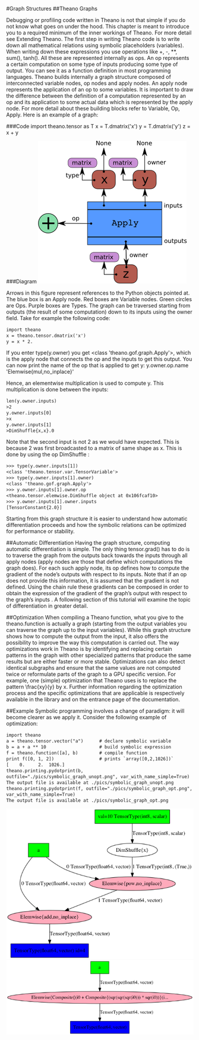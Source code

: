 #Graph Structures
##Theano Graphs

Debugging or profiling code written in Theano is not that simple if you do not know what goes on under the hood. This chapter is meant to introduce you to a required minimum of the inner workings of Theano. For more detail see Extending Theano.
The first step in writing Theano code is to write down all mathematical relations using symbolic placeholders (variables). When writing down these expressions you use operations like +, -, **, sum(), tanh(). All these are represented internally as ops. An op represents a certain computation on some type of inputs producing some type of output. You can see it as a function definition in most programming languages.
Theano builds internally a graph structure composed of interconnected variable nodes, op nodes and apply nodes. An apply node represents the application of an op to some variables. It is important to draw the difference between the definition of a computation represented by an op and its application to some actual data which is represented by the apply node. For more detail about these building blocks refer to Variable, Op, Apply. Here is an example of a graph:

###Code
	import theano.tensor as T
	x = T.dmatrix('x')
	y = T.dmatrix('y')
	z = x + y
	
###Diagram
<img src="graph-apply.png">
	
Arrows in this figure represent references to the Python objects pointed at. The blue box is an Apply node. Red boxes are Variable nodes. Green circles are Ops. Purple boxes are Types.
The graph can be traversed starting from outputs (the result of some computation) down to its inputs using the owner field. Take for example the following code:

	import theano
	x = theano.tensor.dmatrix('x')
	y = x * 2.
	
If you enter type(y.owner) you get <class 'theano.gof.graph.Apply'>, which is the apply node that connects the op and the inputs to get this output. You can now print the name of the op that is applied to get y:
	y.owner.op.name
	'Elemwise{mul,no_inplace}'
	
Hence, an elementwise multiplication is used to compute y. This multiplication is done between the inputs:

	len(y.owner.inputs)
	>2
	y.owner.inputs[0]
	>x
	y.owner.inputs[1]
	>DimShuffle{x,x}.0
	
Note that the second input is not 2 as we would have expected. This is because 2 was first broadcasted to a matrix of same shape as x. This is done by using the op DimShuffle :

	>>> type(y.owner.inputs[1])
	<class 'theano.tensor.var.TensorVariable'>
	>>> type(y.owner.inputs[1].owner)
	<class 'theano.gof.graph.Apply'>
	>>> y.owner.inputs[1].owner.op 
	<theano.tensor.elemwise.DimShuffle object at 0x106fcaf10>
	>>> y.owner.inputs[1].owner.inputs
	[TensorConstant{2.0}]
	
Starting from this graph structure it is easier to understand how automatic differentiation proceeds and how the symbolic relations can be optimized for performance or stability.

##Automatic Differentiation
Having the graph structure, computing automatic differentiation is simple. The only thing tensor.grad() has to do is to traverse the graph from the outputs back towards the inputs through all apply nodes (apply nodes are those that define which computations the graph does). For each such apply node, its op defines how to compute the gradient of the node’s outputs with respect to its inputs. Note that if an op does not provide this information, it is assumed that the gradient is not defined. Using the chain rule these gradients can be composed in order to obtain the expression of the gradient of the graph’s output with respect to the graph’s inputs .
A following section of this tutorial will examine the topic of differentiation in greater detail.

##Optimization
When compiling a Theano function, what you give to the theano.function is actually a graph (starting from the output variables you can traverse the graph up to the input variables). While this graph structure shows how to compute the output from the input, it also offers the possibility to improve the way this computation is carried out. The way optimizations work in Theano is by identifying and replacing certain patterns in the graph with other specialized patterns that produce the same results but are either faster or more stable. Optimizations can also detect identical subgraphs and ensure that the same values are not computed twice or reformulate parts of the graph to a GPU specific version.
For example, one (simple) optimization that Theano uses is to replace the pattern \frac{xy}{y} by x.
Further information regarding the optimization process and the specific optimizations that are applicable is respectively available in the library and on the entrance page of the documentation.

##Example
Symbolic programming involves a change of paradigm: it will become clearer as we apply it. Consider the following example of optimization:

	import theano
	a = theano.tensor.vector("a")      # declare symbolic variable
	b = a + a ** 10                    # build symbolic expression
	f = theano.function([a], b)        # compile function
	print f([0, 1, 2])                 # prints `array([0,2,1026])`
	[    0.     2.  1026.]
	theano.printing.pydotprint(b, outfile="./pics/symbolic_graph_unopt.png", var_with_name_simple=True)  
	The output file is available at ./pics/symbolic_graph_unopt.png
	theano.printing.pydotprint(f, outfile="./pics/symbolic_graph_opt.png", var_with_name_simple=True)  
	The output file is available at ./pics/symbolic_graph_opt.png
	
<img src="symbolic_graph_unopt.png">
<img src="symbolic_graph_opt.png">	